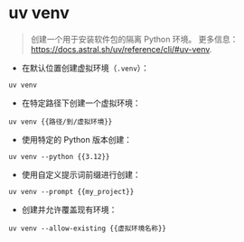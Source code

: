 # uv venv

> 创建一个用于安装软件包的隔离 Python 环境。
> 更多信息：<https://docs.astral.sh/uv/reference/cli/#uv-venv>.

- 在默认位置创建虚拟环境（`.venv`）：

`uv venv`

- 在特定路径下创建一个虚拟环境：

`uv venv {{路径/到/虚拟环境}}`

- 使用特定的 Python 版本创建：

`uv venv --python {{3.12}}`

- 使用自定义提示词前缀进行创建：

`uv venv --prompt {{my_project}}`

- 创建并允许覆盖现有环境：

`uv venv --allow-existing {{虚拟环境名称}}`
